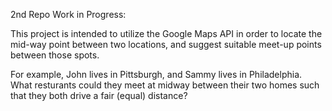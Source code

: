 2nd Repo 
Work in Progress: 

This project is intended to utilize the Google Maps API in order to locate the mid-way point between two locations, and suggest suitable meet-up points between those spots. 

For example, John lives in Pittsburgh, and Sammy lives in Philadelphia. What resturants could  they meet at midway between their two homes such that they both drive a fair (equal) distance?
